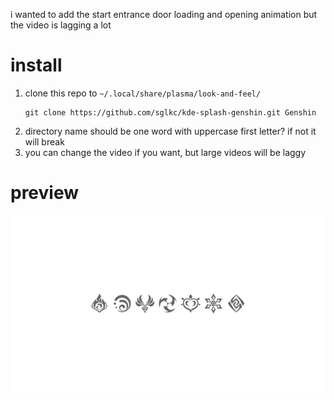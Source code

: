 i wanted to add the start entrance door loading and opening animation
but the video is lagging a lot

# install

1. clone this repo to `~/.local/share/plasma/look-and-feel/`
   ```
   git clone https://github.com/sglkc/kde-splash-genshin.git Genshin
   ```
2. directory name should be one word with uppercase first letter? if not it will break
3. you can change the video if you want, but large videos will be laggy

# preview

![preview](/contents/previews/splash.png?raw=true)
